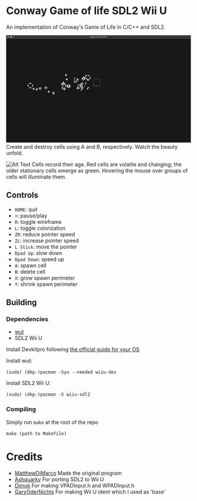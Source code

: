 # Conway Game of life SDL2 Wii U
An implementation of Conway's Game of Life in C/C++ and SDL2.

![Alt Text](media/showcase_01.gif)
Create and destroy cells using A and B, respectively. Watch the beauty unfold.

![Alt Text](media/showcase_02.gif)
Cells record their age. Red cells are volatile and changing; the older stationary cells emerge as green. Hovering the mouse over groups of cells will illuminate them.

## Controls
- `HOME`:       quit
- `+`:          pause/play
- `R`:          toggle wireframe
- `L`:          toggle colorization
- `ZR`:         reduce pointer speed
- `ZL`:         increase pointer speed
- `L Stick`:    move the pointer
- `Dpad Up`:    slow down
- `Dpad Down`:  speed up
- `A`:          spawn cell
- `B`:          delete cell
- `X`:          grow spawn perimeter
- `Y`:          shrink spawn perimeter

## Building
### Dependencies
- [wut](https://github.com/devkitPro/wut)
- SDL2 Wii U

Install Devkitpro following [the official guide for your OS](https://devkitpro.org/wiki/Getting_Started)

Install wut:
```
(sudo) (dkp-)pacman -Syu --needed wiiu-dev
```

Install SDL2 Wii U:
```
(sudo) (dkp-)pacman -S wiiu-sdl2
```

### Compiling
Simply run `make` at the root of the repo
```
make (path to Makefile)
```

# Credits
- [MatthewDiMarco](https://github.com/MatthewDiMarco) Made the original program
- [Ashquarky](https://github.com/ashquarky) For porting SDL2 to Wii U
- [Dimok](https://github.com/dimok789) For making VPADInput.h and WPADInput.h
- [GaryOderNichts](https://github.com/GaryOderNichts) For making Wii U ident which I used as 'base'
